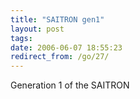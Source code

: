 ```yaml
---
title: "SAITRON gen1"
layout: post
tags: 
date: 2006-06-07 18:55:23
redirect_from: /go/27/
---
```


Generation 1 of the SAITRON